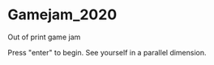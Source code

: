 # Gamejam_2020
Out of print game jam

Press "enter" to begin.
See yourself in a parallel dimension.
